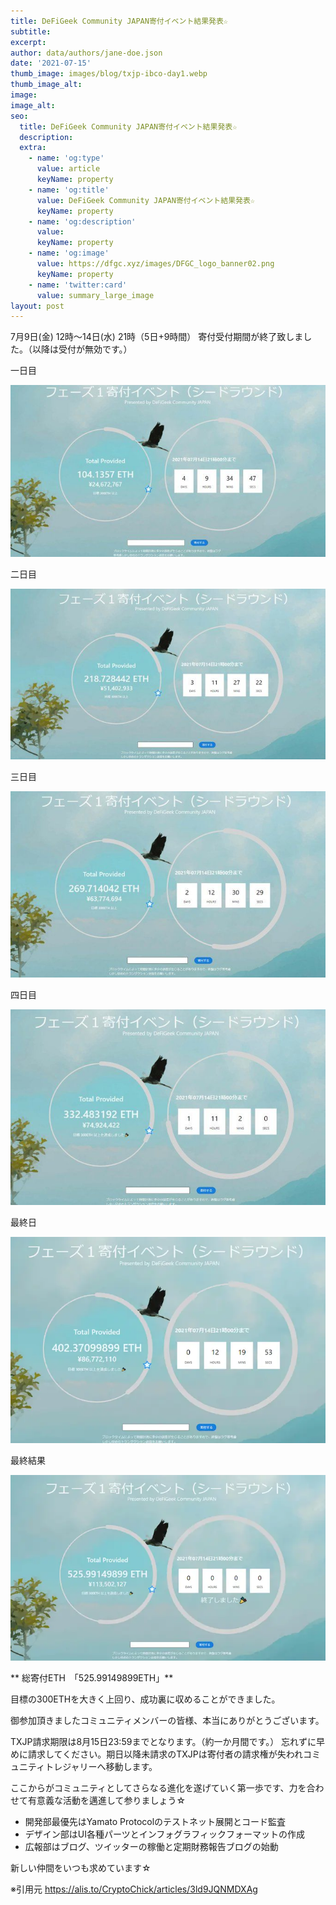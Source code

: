 ```yaml
---
title: DeFiGeek Community JAPAN寄付イベント結果発表☆
subtitle: 
excerpt: 
author: data/authors/jane-doe.json
date: '2021-07-15'
thumb_image: images/blog/txjp-ibco-day1.webp
thumb_image_alt:
image:
image_alt:
seo:
  title: DeFiGeek Community JAPAN寄付イベント結果発表☆
  description: 
  extra:
    - name: 'og:type'
      value: article
      keyName: property
    - name: 'og:title'
      value: DeFiGeek Community JAPAN寄付イベント結果発表☆
      keyName: property
    - name: 'og:description'
      value: 
      keyName: property
    - name: 'og:image'
      value: https://dfgc.xyz/images/DFGC_logo_banner02.png
      keyName: property
    - name: 'twitter:card'
      value: summary_large_image
layout: post
---
```


7月9日(金) 12時～14日(水) 21時（5日+9時間）
寄付受付期間が終了致しました。（以降は受付が無効です。）


一日目

![](/images/blog/txjp-ibco-day1.webp)

二日目

![](/images/blog/txjp-ibco-day2.webp)

三日目

![](/images/blog/txjp-ibco-day3.webp)

四日目

![](/images/blog/txjp-ibco-day4.webp)

最終日

![](/images/blog/txjp-ibco-day5.webp)

最終結果

![](/images/blog/txjp-ibco-sold.webp)


** 総寄付ETH　「525.99149899ETH」**

目標の300ETHを大きく上回り、成功裏に収めることができました。

御参加頂きましたコミュニティメンバーの皆様、本当にありがとうございます。

TXJP請求期限は8月15日23:59までとなります。（約一か月間です。）
忘れずに早めに請求してください。期日以降未請求のTXJPは寄付者の請求権が失われコミュニティトレジャリーへ移動します。

ここからがコミュニティとしてさらなる進化を遂げていく第一歩です、力を合わせて有意義な活動を邁進して参りましょう☆

- 開発部最優先はYamato Protocolのテストネット展開とコード監査
- デザイン部はUI各種パーツとインフォグラフィックフォーマットの作成
- 広報部はブログ、ツイッターの稼働と定期財務報告ブログの始動

新しい仲間をいつも求めています☆


※引用元 https://alis.to/CryptoChick/articles/3ld9JQNMDXAg
